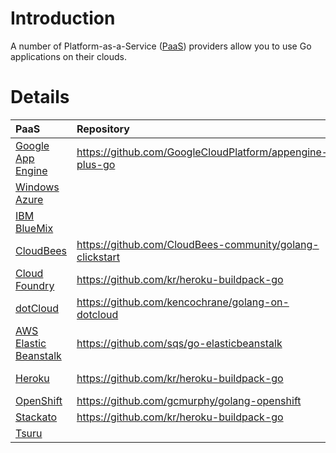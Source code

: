 # Introduction

A number of Platform-as-a-Service ([PaaS](http://en.wikipedia.org/wiki/Platform_as_a_service)) providers allow you to use Go applications on their clouds.

# Details

| PaaS | Repository | Quickstart Guide |
|:-----|:-----------|:-----------------|
| [Google App Engine](http://developers.google.com/appengine/) | https://github.com/GoogleCloudPlatform/appengine-plus-go | https://developers.google.com/appengine/training/go-plus-appengine/ |
| [Windows Azure](http://www.windowsazure.com/) |            |  http://sanatgersappa.blogspot.nl/2012/11/serving-go-using-fastcgi-on-windows.html |
| [IBM BlueMix](http://www.ibm.com/bluemix) |            | http://www.ibm.com/developerworks/cloud/library/cl-bluemix-go-app/ |
| [CloudBees](http://www.cloudbees.com) | https://github.com/CloudBees-community/golang-clickstart |                  |
| [Cloud Foundry](http://www.cloudfoundry.com/) | https://github.com/kr/heroku-buildpack-go | http://catdevrandom.me/blog/2013/05/16/buildpacks-in-cloud-foundry-v2/ |
| [dotCloud](http://www.dotcloud.com) | https://github.com/kencochrane/golang-on-dotcloud | http://blog.dotcloud.com/go-on-dotcloud |
| [AWS Elastic Beanstalk](https://aws.amazon.com/en/elasticbeanstalk/) | https://github.com/sqs/go-elasticbeanstalk |                  |
| [Heroku](http://www.heroku.com) | https://github.com/kr/heroku-buildpack-go | http://mmcgrana.github.com/2012/09/getting-started-with-go-on-heroku.html |
| [OpenShift](http://openshift.redhat.com) | https://github.com/gcmurphy/golang-openshift |                  |
| [Stackato](http://www.activestate.com/stackato) | https://github.com/kr/heroku-buildpack-go | http://docs.stackato.com/user/deploy/languages/go.html |
| [Tsuru](http://www.tsuru.io/) |            | http://docs.tsuru.io/en/latest/apps/quickstart/go.html |